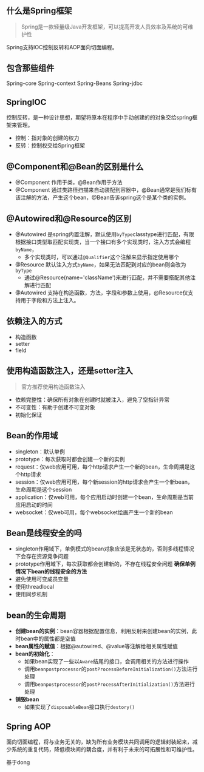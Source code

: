## 什么是Spring框架
> Spring是一款轻量级Java开发框架，可以提高开发人员效率及系统的可维护性

Spring支持IOC控制反转和AOP面向切面编程。

## 包含那些组件
Spring-core
Spring-context
Spring-Beans
Spring-jdbc

## SpringIOC

控制反转，是一种设计思想，期望将原本在程序中手动创建的的对象交给spring框架来管理。
- 控制：指对象的创建的权力
- 反转：控制权交给Spring框架

## @Component和@Bean的区别是什么
- @Component 作用于类，@Bean作用于方法
- @Component 通过类路径扫描来自动装配到容器中，@Bean通常是我们标有该注解的方法，产生这个bean，@Bean告诉spring这个是某个类的实例。
## @Autowired和@Resource的区别
- @Autowired 是spring内置注解，默认使用`byType`classtype进行匹配，有限根据接口类型取匹配实现类，当一个接口有多个实现类时，注入方式会编程 `byName`，
	- 多个实现类时，可以通过`@Qualifier`这个注解来显示指定使用哪个
- @Resource 默认注入方式`byName`，如果无法匹配到对应的bean则会改为`byType`
	- 通过@Resource(name='className')来进行匹配，并不需要搭配其他注解进行匹配
- @Autowired 支持在构造函数，方法，字段和参数上使用，@Resource仅支持用于字段和方法上注入。
## 依赖注入的方式
- 构造函数
- setter
- field
## 使用构造函数注入，还是setter注入
>官方推荐使用构造函数注入
 
- 依赖完整性：确保所有对象在创建时就被注入，避免了空指针异常
- 不可变性：有助于创建不可变对象
- 初始化保证
## Bean的作用域
- singleton：默认单例
- prototype：每次获取时都会创建一个新的实例
- request：仅web应用可用，每个http请求产生一个新的bean，生命周期是这个http请求
- session：仅web应用可用，每个新session的http请求会产生一个新bean，生命周期是这个session
- application：仅web可用，每个应用启动时创建一个bean，生命周期是当前应用启动的时间
- websocket：仅web可用，每个websocket绘画产生一个新的bean

## Bean是线程安全的吗
- singleton作用域下，单例模式的bean对象应该是无状态的，否则多线程情况下会存在资源竞争问题
- prototype作用域下，每次获取都会创建新的，不存在线程安全问题
**确保单例情况下bean的线程安全的方法**
- 避免使用可变成员变量
- 使用threadlocal
- 使用同步机制

## bean的生命周期
- **创建bean的实例**：bean容器根据配置信息，利用反射来创建bean的实例，此时bean中的属性都是空值
- **bean属性的赋值**：根据@autowired、@value等注解给相关属性赋值
- **bean的初始化**：
	- 如果bean实现了一些以`Aware`结尾的接口，会调用相关的方法进行操作
	- 调用`beanpostprocessor`的`postProcessBeforeInitialization()`方法进行处理
	- 调用`beanpostprocessor`的`postProcessAfterInitialization()`方法进行处理
- **销毁bean**
	- 如果实现了`disposableBean`接口执行`destory()` 
## Spring AOP
面向切面编程，将与业务无关的，缺为所有业务模块共同调用的逻辑封装起来，减少系统的重复代码，降低模块间的耦合度，并有利于未来的可拓展性和可维护性。

基于dong